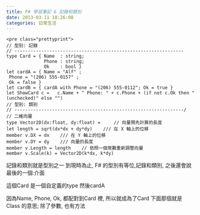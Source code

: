 ```yaml
---
title: F# 學習筆記 6 記錄和類別
date: 2013-03-11 18:26:08
categories: 日常生活
---
```


```
<pre class="prettyprint">
// 型別: 記錄
// ---------------------------------------------------------------
type Card = { Name  : string;
              Phone : string;
              Ok    : bool }              
let cardA = { Name = "Alf" ;
 Phone = "(206) 555-0157" ;
 Ok = false }
let cardB = { cardA with Phone = "(206) 555-0112"; Ok = true }
let ShowCard c =   c.Name + " Phone: " + c.Phone + (if not c.Ok then " (unchecked)" else "")
// 型別: 類別
// ---------------------------------------------------------------/
// 二維向量
type Vector2D(dx:float, dy:float) =     // 向量預先計算的長度    
let length = sqrt(dx*dx + dy*dy)    /// 在 X 軸上的位移    
member v.DX = dx    /// 在 Y 軸上的位移    
member v.DY = dy    /// 向量的長度    
member v.Length = length    // 依照一個常數重新調整向量    
member v.Scale(k) = Vector2D(k*dx, k*dy)
```

記錄和類別就是型別之一 到現時為止, F# 的型別有等位,記錄和類別, 之後還會說最後的一個:介面

這個Card 是一個自定義的type 然後cardA

因為Name, Phone, Ok, 都配對到Card 裡, 所以就成為了Card 下面那個就是Class 的意思; 除了參數, 也有方法